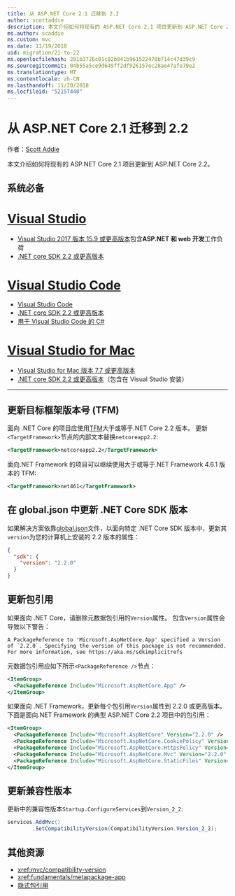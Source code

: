 ```yaml
---
title: 从 ASP.NET Core 2.1 迁移到 2.2
author: scottaddie
description: 本文介绍如何将现有的 ASP.NET Core 2.1 项目更新到 ASP.NET Core 2.2。
ms.author: scaddie
ms.custom: mvc
ms.date: 11/19/2018
uid: migration/21-to-22
ms.openlocfilehash: 281b3726c01c02b841b961522478b714c47d39c9
ms.sourcegitcommit: 04b55a5ce9d649ff2df926157ec28ae47afe79e2
ms.translationtype: MT
ms.contentlocale: zh-CN
ms.lasthandoff: 11/20/2018
ms.locfileid: "52157440"
---
```

# <a name="migrate-from-aspnet-core-21-to-22"></a>从 ASP.NET Core 2.1 迁移到 2.2

作者：[Scott Addie](https://github.com/scottaddie)

本文介绍如何将现有的 ASP.NET Core 2.1 项目更新到 ASP.NET Core 2.2。

## <a name="prerequisites"></a>系统必备

# <a name="visual-studiotabvisual-studio"></a>[Visual Studio](#tab/visual-studio)

* [Visual Studio 2017 版本 15.9 或更高版本](https://www.visualstudio.com/downloads/)包含**ASP.NET 和 web 开发**工作负荷
* [.NET core SDK 2.2 或更高版本](https://www.microsoft.com/net/download/all)

# <a name="visual-studio-codetabvisual-studio-code"></a>[Visual Studio Code](#tab/visual-studio-code)

* [Visual Studio Code](https://code.visualstudio.com/download)
* [.NET core SDK 2.2 或更高版本](https://www.microsoft.com/net/download/all)
* [用于 Visual Studio Code 的 C#](https://marketplace.visualstudio.com/items?itemName=ms-vscode.csharp)

# <a name="visual-studio-for-mactabvisual-studio-mac"></a>[Visual Studio for Mac](#tab/visual-studio-mac)

* [Visual Studio for Mac 版本 7.7 或更高版本](https://www.visualstudio.com/downloads/)
* [.NET core SDK 2.2 或更高版本](https://www.microsoft.com/net/download/all)（包含在 Visual Studio 安装）

---

## <a name="update-target-framework-moniker-tfm"></a>更新目标框架版本号 (TFM)

面向 .NET Core 的项目应使用[TFM](/dotnet/standard/frameworks#referring-to-frameworks)大于或等于.NET Core 2.2 版本。 更新`<TargetFramework>`节点的内部文本替换`netcoreapp2.2`:

```xml
<TargetFramework>netcoreapp2.2</TargetFramework>
```

面向.NET Framework 的项目可以继续使用大于或等于.NET Framework 4.6.1 版本的 TFM:

```xml
<TargetFramework>net461</TargetFramework>
```

## <a name="update-net-core-sdk-version-in-globaljson"></a>在 global.json 中更新 .NET Core SDK 版本

如果解决方案依靠[global.json](/dotnet/core/tools/global-json)文件，以面向特定 .NET Core SDK 版本中，更新其`version`为您的计算机上安装的 2.2 版本的属性：

```json
{
  "sdk": {
    "version": "2.2.0"
  }
}
```

## <a name="update-package-references"></a>更新包引用

如果面向 .NET Core，请删除元数据包引用的`Version`属性。 包含`Version`属性会导致以下警告：

```console
A PackageReference to 'Microsoft.AspNetCore.App' specified a Version of `2.2.0`. Specifying the version of this package is not recommended. For more information, see https://aka.ms/sdkimplicitrefs
```

元数据包引用应如下所示`<PackageReference />`节点：

```xml
<ItemGroup>
  <PackageReference Include="Microsoft.AspNetCore.App" />
</ItemGroup>
```

如果面向 .NET Framework，更新每个包引用`Version`属性到 2.2.0 或更高版本。 下面是面向.NET Framework 的典型 ASP.NET Core 2.2 项目中的包引用：

```xml
<ItemGroup>
  <PackageReference Include="Microsoft.AspNetCore" Version="2.2.0" />
  <PackageReference Include="Microsoft.AspNetCore.CookiePolicy" Version="2.2.0" />
  <PackageReference Include="Microsoft.AspNetCore.HttpsPolicy" Version="2.2.0"/>
  <PackageReference Include="Microsoft.AspNetCore.Mvc" Version="2.2.0" />
  <PackageReference Include="Microsoft.AspNetCore.StaticFiles" Version="2.2.0" />
</ItemGroup>
```

## <a name="update-compatibility-version"></a>更新兼容性版本

更新中的兼容性版本`Startup.ConfigureServices`到`Version_2_2`:

```csharp
services.AddMvc()
        .SetCompatibilityVersion(CompatibilityVersion.Version_2_2);
```

## <a name="additional-resources"></a>其他资源

* <xref:mvc/compatibility-version>
* <xref:fundamentals/metapackage-app>
* [隐式包引用](/dotnet/core/tools/csproj#implicit-package-references)
